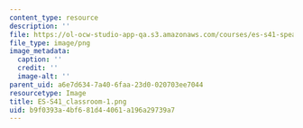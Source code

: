 ```yaml
---
content_type: resource
description: ''
file: https://ol-ocw-studio-app-qa.s3.amazonaws.com/courses/es-s41-speak-italian-with-your-mouth-full-spring-2012/b9f0393a4bf681d44061a196a29739a7_ES-S41_classroom-1.png
file_type: image/png
image_metadata:
  caption: ''
  credit: ''
  image-alt: ''
parent_uid: a6e7d634-7a40-6faa-23d0-020703ee7044
resourcetype: Image
title: ES-S41_classroom-1.png
uid: b9f0393a-4bf6-81d4-4061-a196a29739a7
---
```


